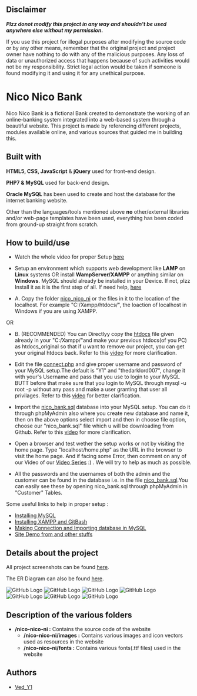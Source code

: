 ## Disclaimer
<b><i>Plzz donot modify this project in any way and  shouldn't be used anywhere else without my permission.</b></i>

If you use this project for illegal purposes after modifying the source code or by any other means, remember that the original project and project owner have nothing to do with any of the malicious purposes. Any loss of data or unauthorized access that happens because of such activities would not be my responsibility. Strict legal action would be taken if someone is found modifying it and using it for any unethical purpose.

# Nico Nico Bank
Nico Nico Bank is a fictional Bank created to demonstrate the working of an online-banking system integrated into a web-based system through a beautiful website. This project is made by referencing different projects, modules available online, and various sources that guided me in building this.

## Built with
<b>HTML5, CSS, JavaScript</b> & <b>jQuery</b> used for front-end design.


<b>PHP7 & MySQL</b> used for back-end design.


<b>Oracle MySQL</b> has been used to create and host the database for the
internet banking website.


Other than the languages/tools mentioned above <b>no</b> other/external
libraries and/or web-page templates have been used, everything has been
coded from ground-up straight from scratch.

## How to build/use

* Watch the whole video for proper Setup [here](https://youtu.be/ZTxt9ZqEbqs?si=FsGgs3Al3NwGb5XA)

* Setup an environment which supports web development like <b>LAMP</b> on <b>Linux</b> systems OR install <b>WampServer/XAMPP</b> or anything similar on <b>Windows</b>.
MySQL should already be installed in your Device. If not, plzz Install it as it is the first step of all. If need help, [here](https://youtu.be/GtO-1LfxqOI)

* A. Copy the folder [nico_nico_ni](https://github.com/Pengu007/Nico_Nico_Bank/tree/main/nico_nico_ni) or the files in it to the location of the localhost. For example "C:/Xampp/htdocs/", the loaction of localhost in Windows if you are using XAMPP.

OR

* B. (RECOMMENDED) You can Directlyy copy the [htdocs](https://github.com/Pengu007/Nico_Nico_Bank/tree/main/htdocs) file given already in your "C:/Xampp/"and make your previous htdocs(of you PC) as htdocs_original so that if u want to remove our project, you can get your original htdocs back. Refer to this [video](https://youtu.be/ZTxt9ZqEbqs?si=9wT34vHb3x_MLv8p&t=789) for more clarification.

* Edit the file [connect.php](https://github.com/Pengu007/Nico_Nico_Bank/blob/main/htdocs/connect.php) and give proper username and password of your MySQL setup.The default is "Y1" and "thedarklord007", change it with your's Username and pass that you use to login to your MySQL BUTT before that make sure that you login to MySQL through mysql -u root -p without any pass and make a user granting that user all privilages. Refer to this [video](https://youtu.be/ZTxt9ZqEbqs?si=toYA6taVwNpOky4s&t=1380) for better clarification.

* Import the [nico_bank.sql](https://github.com/Pengu007/Nico_Nico_Bank/blob/main/nico_bank.sql) database into your MySQL setup. You can do it through phpMyAdmin also where you create new database and name it, then on the above options select import and then in choose file option, choose our "nico_bank.sql" file which u will be downloading from Github. Refer to this [video](https://youtu.be/ZTxt9ZqEbqs?si=MpK2HIRmCPgNj1mP&t=1865) for more clarification.

* Open a browser and test wether the setup works or not by visiting the home page. Type "localhost/home.php" as the URL in the browser to visit the home page. And if facing some Error, then comment on any of our Video of our [Video Series](https://youtube.com/playlist?list=PLegFcF7rtS9CwWriCFdh7h7C_Uc-V20DL&si=gbUClwrVQQfGT-En) :) . We will try to help as much as possible.

* All the passwords and the usernames of both the admin and the customer can be found in the database i.e. in the file [nico_bank.sql](https://github.com/Pengu007/Nico_Nico_Bank/blob/main/nico_bank.sql).You can easily see these by opening nico_bank.sql through phpMyAdmin in "Customer" Tables.


Some useful links to help in proper setup :
* [Installing MySQL](https://youtu.be/GtO-1LfxqOI)
* [Installing XAMPP and GitBash](https://youtu.be/6kZXK1jk-IQ)
* [Making Connection and Importing database in MySQL](https://youtu.be/ZTxt9ZqEbqs)
* [Site Demo from and other stuffs](https://youtu.be/EIBjpJHYYr4)

## Details about the project
All project screenshots can be found [here](https://github.com/Pengu007/Nico_Nico_Bank/tree/main/Project_SC).

The ER Diagram can also be found [here](https://github.com/Pengu007/Nico_Nico_Bank/blob/main/Project_SC/nico-er-diagram.png).

![GitHub Logo](https://github.com/Pengu007/Nico_Nico_Bank/blob/main/Project_SC/00.png)
![GitHub Logo](https://github.com/Pengu007/Nico_Nico_Bank/blob/main/Project_SC/03.png)
![GitHub Logo](https://github.com/Pengu007/Nico_Nico_Bank/blob/main/Project_SC/13.png)
![GitHub Logo](https://github.com/Pengu007/Nico_Nico_Bank/blob/main/Project_SC/11.png)
![GitHub Logo](https://github.com/Pengu007/Nico_Nico_Bank/blob/main/Project_SC/14.png)
![GitHub Logo](https://github.com/Pengu007/Nico_Nico_Bank/blob/main/Project_SC/17.png)
![GitHub Logo](https://github.com/Pengu007/Nico_Nico_Bank/blob/main/Project_SC/10.png)


## Description of the various folders
- <b>/nico-nico-ni :</b> Contains the source code of the website
    - <b>/nico-nico-ni/images :</b> Contains various images and icon vectors used as resources in the website
    - <b>/nico-nico-ni/fonts :</b> Contains various fonts(.ttf files) used in the website

## Authors
* [Ved_Y1](https://github.com/Pengu007/)
